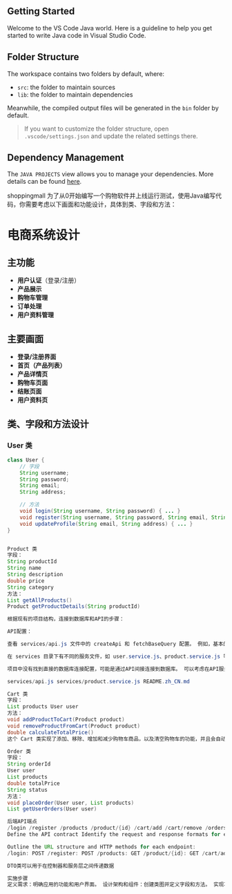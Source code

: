 ## Getting Started

Welcome to the VS Code Java world. Here is a guideline to help you get started to write Java code in Visual Studio Code.

## Folder Structure

The workspace contains two folders by default, where:

- `src`: the folder to maintain sources
- `lib`: the folder to maintain dependencies

Meanwhile, the compiled output files will be generated in the `bin` folder by default.

> If you want to customize the folder structure, open `.vscode/settings.json` and update the related settings there.

## Dependency Management

The `JAVA PROJECTS` view allows you to manage your dependencies. More details can be found [here](https://github.com/microsoft/vscode-java-dependency#manage-dependencies).

shoppingmall
为了从0开始编写一个购物软件并上线运行测试，使用Java编写代码，你需要考虑以下画面和功能设计，具体到类、字段和方法：

# 电商系统设计

## 主功能
- **用户认证**（登录/注册）
- **产品展示**
- **购物车管理**
- **订单处理**
- **用户资料管理**

## 主要画面
- **登录/注册界面**
- **首页（产品列表）**
- **产品详情页**
- **购物车页面**
- **结账页面**
- **用户资料页**

## 类、字段和方法设计

### **User 类**
```java
class User {
    // 字段
    String username;
    String password;
    String email;
    String address;

    // 方法
    void login(String username, String password) { ... }
    void register(String username, String password, String email, String address) { ... }
    void updateProfile(String email, String address) { ... }
}


Product 类
字段： 
String productId 
String name 
String description 
double price 
String category 
方法： 
List getAllProducts() 
Product getProductDetails(String productId) 

根据现有的项目结构，连接到数据库和API的步骤：

API配置：

查看 services/api.js 文件中的 createApi 和 fetchBaseQuery 配置。 例如，基本的API URL是通过环境变量 EXPO_PUBLIC_BASE_URL 来设置的。 连接到API：

在 services 目录下有不同的服务文件，如 user.service.js、product.service.js 等，这些文件定义了如何与API进行交互。 例如，product.service.js 文件中定义了获取、创建、更新和删除产品的API端点。 数据库连接：

项目中没有找到直接的数据库连接配置，可能是通过API间接连接到数据库。 可以考虑在API服务端配置数据库连接，例如使用Express和MongoDB等。 你可以参考这些文件来实现API连接：

services/api.js services/product.service.js README.zh_CN.md

Cart 类
字段： 
List products User user 
方法： 
void addProductToCart(Product product) 
void removeProductFromCart(Product product) 
double calculateTotalPrice() 
这个 Cart 类实现了添加、移除、增加和减少购物车商品，以及清空购物车的功能，并且会自动更新总商品数、总价格和总折扣。

Order 类
字段： 
String orderId 
User user 
List products 
double totalPrice 
String status 
方法： 
void placeOrder(User user, List products) 
List getUserOrders(User user)

后端API端点
/login /register /products /product/{id} /cart/add /cart/remove /orders /order/{id} 
Define the API contract Identify the request and response formats for each endpoint:

Outline the URL structure and HTTP methods for each endpoint:
/login: POST /register: POST /products: GET /product/{id}: GET /cart/add: POST /cart/remove: POST /orders: GET /order/{id}: GET Step 2: Implement API endpoints

DTO类可以用于在控制器和服务层之间传递数据

实施步骤
定义需求：明确应用的功能和用户界面。 设计架构和组件：创建类图并定义字段和方法。 实现功能：基于定义的需求和架构编写代码。 测试：测试每个功能，确保用户体验流畅。 部署：将应用部署到生产环境，并进行上线运行测试。
